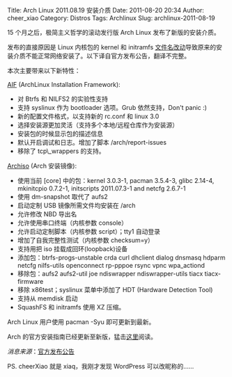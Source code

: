 Title: Arch Linux 2011.08.19 安装介质
Date: 2011-08-20 20:34
Author: cheer_xiao
Category: Distros
Tags: Archlinux
Slug: archlinux-2011-08-19

15 个月之后，极简主义哲学的滚动发行版 Arch Linux 发布了新版的安装介质。

发布的直接原因是 Linux 内核包的 kernel 和 initramfs
[文件名改动](http://www.archlinux.org/news/changes-to-kernel-package-and-filenames/)导致原来的安装介质不能正常网络安装了。以下译自官方发布公告，翻译不完整。

本次主要带来以下新特性：

[AIF](http://projects.archlinux.org/aif.git/) (ArchLinux Installation
Framework):

-   对 Btrfs 和 NILFS2 的实验性支持
-   支持 syslinux 作为 bootloader 选项。Grub 依然支持，Don't panic :)
-   新的配置文件格式，以支持新的 rc.conf 和 linux 3.0
-   选择安装源更加灵活（支持多个本地/远程仓库作为安装源）
-   安装包的时候显示包的描述信息
-   默认开启调试和日志。增加了脚本 /arch/report-issues
-   移除了 tcp\\\_wrappers 的支持。

[Archiso](http://projects.archlinux.org/archiso.git/) (Arch 安装镜像):

-   使用当前 [core] 中的包：kernel 3.0.3-1, pacman 3.5.4-3, glibc
    2.14-4, mkinitcpio 0.7.2-1, initscripts 2011.07.3-1 and netcfg
    2.6.7-1
-   使用 dm-snapshot 取代了 aufs2
-   启动定制 USB 镜像所需文件均安装在 /arch
-   允许修改 NBD 导出名
-   允许使用串口终端（内核参数 console）
-   允许启动定制脚本（内核参数 script）；tty1 自动登录
-   增加了自我完整性测试（内核参数 checksum=y）
-   支持用把 iso 挂载成回环(loopback)设备
-   添加包：btrfs-progs-unstable crda curl dhclient dialog dnsmasq
    hdparm netcfg nilfs-utils openconnect rp-pppoe rsync vpnc
    wpa\_actiond
-   移除包：aufs2 aufs2-util joe ndiswrapper ndiswrapper-utils tiacx
    tiacx-firmware
-   移除 x86test；syslinux 菜单中添加了 HDT (Hardware Detection Tool)
-   支持从 memdisk 启动
-   SquashFS 和 initramfs 使用 XZ 压缩。

Arch Linux 用户使用 pacman -Syu 即可更新到最新。

Arch
的官方安装指南已经更新至新版，猛击[这里](http://wiki.archlinux.org/index.php/Official_Arch_Linux_Install_Guide "Arch Linux 官方安装向导")阅读。

*消息来源*：[官方发布公告](http://www.archlinux.org/news/20110819-installation-media/ "Arch Linux 2011-08-19 官方发布公告")

PS. cheerXiao 就是 xiaq，我刚才发现 WordPress 可以改昵称的……
